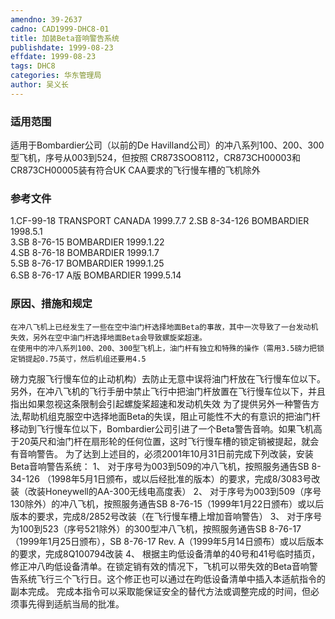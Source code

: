 ```yaml
---
amendno: 39-2637
cadno: CAD1999-DHC8-01
title: 加装Beta音响警告系统
publishdate: 1999-08-23
effdate: 1999-08-23
tags: DHC8
categories: 华东管理局
author: 吴义长
---
```


### 适用范围 
适用于Bombardier公司（以前的De Havilland公司）的冲八系列100、200、300型飞机，序号从003到524，但按照 CR873SOO8112，CR873CH00003和CR873CH00005装有符合UK CAA要求的飞行慢车槽的飞机除外

<!--more-->
### 参考文件
1.CF-99-18 TRANSPORT CANADA 1999.7.7 
    2.SB 8-34-126  BOMBARDIER  1998.5.1  
    3.SB 8-76-15   BOMBARDIER  1999.1.22  
    4.SB 8-76-18   BOMBARDIER  1999.1.7  
    5.SB 8-76-17   BOMBARDIER  1999.1.25  
6.SB 8-76-17 A版 BOMBARDIER 1999.5.14 

### 原因、措施和规定 
    在冲八飞机上已经发生了一些在空中油门杆选择地面Beta的事故，其中一次导致了一台发动机失效，另外在空中油门杆选择地面Beta会导致螺旋桨超速。 
    在使用中的冲八系列100、200、300型飞机上，油门杆有独立和特殊的操作（需用3.5磅力把锁定销提起0.75英寸，然后机组还要用4.5
  
磅力克服飞行慢车位的止动机构）去防止无意中误将油门杆放在飞行慢车位以下。另外，在冲八飞机的飞行手册中禁止飞行中把油门杆放置在飞行慢车位以下，并且指出如果忽视这条限制会引起螺旋桨超速和发动机失效 
    为了提供另外一种警告方法,帮助机组克服空中选择地面Beta的失误，阻止可能性不大的有意识的把油门杆移动到飞行慢车位以下，Bombardier公司引进了一个Beta警告音响。如果飞机高于20英尺和油门杆在扇形轮的任何位置，这时飞行慢车槽的锁定销被提起，就会有音响警告。 
    为了达到上述目的，必须2001年10月31日前完成下列改装，安装Beta音响警告系统： 1、 对于序号为003到509的冲八飞机，按照服务通告SB 8-34-126 （1998年5月1日颁布，或以后经批准的版本）的要求，完成8/3083号改装（改装Honeywell的AA-300无线电高度表） 2、 对于序号为003到509（序号130除外）的冲八飞机，按照服务通告SB 8-76-15（1999年1月22日颁布）或以后版本的要求，完成8/2852号改装（在飞行慢车槽上增加音响警告） 3、 对于序号为100到523（序号521除外）的300型冲八飞机，按照服务通告SB 8-76-17（1999年1月25日颁布），SB 8-76-17 Rev. A（1999年5月14日颁布）或以后版本的要求，完成8Q100794改装 4、 根据主昀低设备清单的40号和41号临时插页，修正冲八昀低设备清单。在锁定销有效的情况下，飞机可以带失效的Beta音响警告系统飞行三个飞行日。这个修正也可以通过在昀低设备清单中插入本适航指令的副本完成。 
    完成本指令可以采取能保证安全的替代方法或调整完成的时间，但必须事先得到适航当局的批准。
